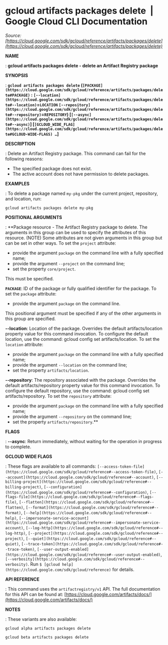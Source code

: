 # gcloud artifacts packages delete  |  Google Cloud CLI Documentation

*Source: [https://cloud.google.com/sdk/gcloud/reference/artifacts/packages/delete](https://cloud.google.com/sdk/gcloud/reference/artifacts/packages/delete)*

**NAME**

: **gcloud artifacts packages delete - delete an Artifact Registry package**

**SYNOPSIS**

: **`gcloud artifacts packages delete` (`[PACKAGE](https://cloud.google.com/sdk/gcloud/reference/artifacts/packages/delete#PACKAGE)` : `[--location](https://cloud.google.com/sdk/gcloud/reference/artifacts/packages/delete#--location)`=`LOCATION` `[--repository](https://cloud.google.com/sdk/gcloud/reference/artifacts/packages/delete#--repository)`=`REPOSITORY`) [`[--async](https://cloud.google.com/sdk/gcloud/reference/artifacts/packages/delete#--async)`] [`[GCLOUD_WIDE_FLAG](https://cloud.google.com/sdk/gcloud/reference/artifacts/packages/delete#GCLOUD-WIDE-FLAGS) …`]**

**DESCRIPTION**

: Delete an Artifact Registry package.
This command can fail for the following reasons:

- The specified package does not exist.
- The active account does not have permission to delete packages.

**EXAMPLES**

: To delete a package named `my-pkg` under the current project,
repository, and location, run:

```
gcloud artifacts packages delete my-pkg
```

**POSITIONAL ARGUMENTS**

: **Package resource - The Artifact Registry package to delete. The arguments in
this group can be used to specify the attributes of this resource. (NOTE) Some
attributes are not given arguments in this group but can be set in other ways.
To set the `project` attribute:

- provide the argument `package` on the command line with a fully
specified name;
- provide the argument `--project` on the command line;
- set the property `core/project`.

This must be specified.

**`PACKAGE`**:
ID of the package or fully qualified identifier for the package.
To set the `package` attribute:

- provide the argument `package` on the command line.

This positional argument must be specified if any of the other arguments in this
group are specified.

**--location**:
Location of the package. Overrides the default artifacts/location property value
for this command invocation. To configure the default location, use the command:
gcloud config set artifacts/location.
To set the `location` attribute:

- provide the argument `package` on the command line with a fully
specified name;
- provide the argument `--location` on the command line;
- set the property `artifacts/location`.

**--repository**:
The repository associated with the package. Overrides the default
artifacts/repository property value for this command invocation. To configure
the default repository, use the command: gcloud config set artifacts/repository.
To set the `repository` attribute:

- provide the argument `package` on the command line with a fully
specified name;
- provide the argument `--repository` on the command line;
- set the property `artifacts/repository`.**

**FLAGS**

: **--async**:
Return immediately, without waiting for the operation in progress to complete.

**GCLOUD WIDE FLAGS**

: These flags are available to all commands: `[--access-token-file](https://cloud.google.com/sdk/gcloud/reference#--access-token-file)`,
`[--account](https://cloud.google.com/sdk/gcloud/reference#--account)`, `[--billing-project](https://cloud.google.com/sdk/gcloud/reference#--billing-project)`,
`[--configuration](https://cloud.google.com/sdk/gcloud/reference#--configuration)`,
`[--flags-file](https://cloud.google.com/sdk/gcloud/reference#--flags-file)`,
`[--flatten](https://cloud.google.com/sdk/gcloud/reference#--flatten)`, `[--format](https://cloud.google.com/sdk/gcloud/reference#--format)`, `[--help](https://cloud.google.com/sdk/gcloud/reference#--help)`, `[--impersonate-service-account](https://cloud.google.com/sdk/gcloud/reference#--impersonate-service-account)`,
`[--log-http](https://cloud.google.com/sdk/gcloud/reference#--log-http)`,
`[--project](https://cloud.google.com/sdk/gcloud/reference#--project)`, `[--quiet](https://cloud.google.com/sdk/gcloud/reference#--quiet)`, `[--trace-token](https://cloud.google.com/sdk/gcloud/reference#--trace-token)`, `[--user-output-enabled](https://cloud.google.com/sdk/gcloud/reference#--user-output-enabled)`,
`[--verbosity](https://cloud.google.com/sdk/gcloud/reference#--verbosity)`.
Run `$ [gcloud help](https://cloud.google.com/sdk/gcloud/reference)` for details.

**API REFERENCE**

: This command uses the `artifactregistry/v1` API. The full
documentation for this API can be found at: [https://cloud.google.com/artifacts/docs/](https://cloud.google.com/artifacts/docs/)

**NOTES**

: These variants are also available:

```
gcloud alpha artifacts packages delete
```

```
gcloud beta artifacts packages delete
```